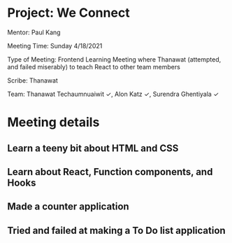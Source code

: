 # Project: We Connect
Mentor: Paul Kang

Meeting Time: Sunday 4/18/2021

Type of Meeting: Frontend Learning Meeting where Thanawat (attempted, and failed miserably) to teach React to other team members

Scribe: Thanawat 

Team: Thanawat Techaumnuaiwit ✓,  Alon Katz ✓, Surendra Ghentiyala ✓

# Meeting details
## Learn a teeny bit about HTML and CSS
## Learn about React, Function components, and Hooks
## Made a counter application
## Tried and failed at making a To Do list application

